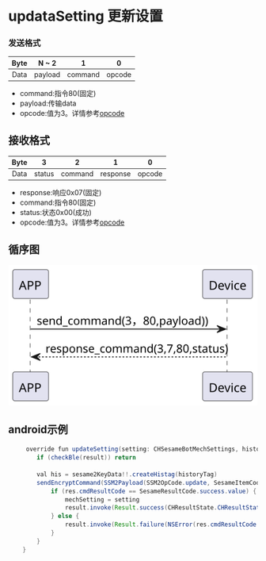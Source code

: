# updataSetting 更新设置

### 发送格式
| Byte |  N ~ 2  |    1    |0|
|:----:|:-------:|:-------:|:---:|
| Data | payload | command |opcode|
- command:指令80(固定)
- payload:传输data
- opcode:值为3。详情参考[opcode](../class/SSM2OpCode.md)
## 接收格式
| Byte | 3|    2    | 1 |   0   |  
|:----:|:----:|:-------:|:----:|:-----:|
| Data | status | command | response  |opcode |
- response:响应0x07(固定)
- command:指令80(固定)
- status:状态0x00(成功)
- opcode:值为3。详情参考[opcode](../class/SSM2OpCode.md)
## 循序图
![v](updatasetting.svg)





## android示例
``` java
     override fun updateSetting(setting: CHSesameBotMechSettings, historyTag: ByteArray?, result: CHResult<CHEmpty>) {
        if (checkBle(result)) return

        val his = sesame2KeyData!!.createHistag(historyTag)
        sendEncryptCommand(SSM2Payload(SSM2OpCode.update, SesameItemCode.mechSetting, setting.data() + his)) { res ->
            if (res.cmdResultCode == SesameResultCode.success.value) {
                mechSetting = setting
                result.invoke(Result.success(CHResultState.CHResultStateBLE(CHEmpty())))
            } else {
                result.invoke(Result.failure(NSError(res.cmdResultCode.toString(), "CBCentralManager", res.cmdResultCode.toInt())))
            }
        }
    }
```

